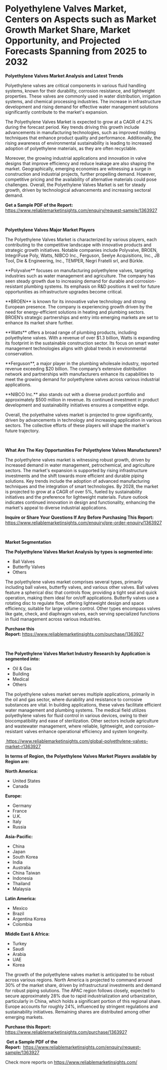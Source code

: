 <p><h1>Polyethylene Valves Market, Centers on Aspects such as Market Growth Market Share, Market Opportunity, and Projected Forecasts Spanning from 2025 to 2032</h1></p><p><strong>Polyethylene Valves Market Analysis and Latest Trends</strong></p>
<p><p>Polyethylene valves are critical components in various fluid handling systems, known for their durability, corrosion resistance, and lightweight properties. These valves are commonly used in water distribution, irrigation systems, and chemical processing industries. The increase in infrastructure development and rising demand for effective water management solutions significantly contribute to the market's expansion.</p><p>The Polyethylene Valves Market is expected to grow at a CAGR of 4.2% during the forecast period. Key trends driving this growth include advancements in manufacturing technologies, such as improved molding techniques that enhance product quality and performance. Additionally, the rising awareness of environmental sustainability is leading to increased adoption of polyethylene materials, as they are often recyclable. </p><p>Moreover, the growing industrial applications and innovation in valve designs that improve efficiency and reduce leakage are also shaping the market. Geographically, emerging economies are witnessing a surge in construction and industrial projects, further propelling demand. However, competitive pricing and the availability of alternative materials could pose challenges. Overall, the Polyethylene Valves Market is set for steady growth, driven by technological advancements and increasing sectoral demand.</p></p>
<p><strong>Get a Sample PDF of the Report:&nbsp;</strong> <a href="https://www.reliablemarketinsights.com/enquiry/request-sample/1363927?utm_campaign=3011&utm_medium=2&utm_source=Github&utm_content=ia&utm_term=10042025&utm_id=polyethylene-valves">https://www.reliablemarketinsights.com/enquiry/request-sample/1363927</a></p>
<p>&nbsp;</p>
<p><strong>Polyethylene Valves Major Market Players</strong></p>
<p><p>The Polyethylene Valves Market is characterized by various players, each contributing to the competitive landscape with innovative products and strategic growth initiatives. Notable companies include Polyvalve, BROEN, IntegriFuse Poly, Watts, NIBCO Inc., Ferguson, Seelye Acquisitions, Inc., JB Tool, Die & Engineering, Inc., TEMPER, Negri Fratelli srl, and Bürkle.</p><p>**Polyvalve** focuses on manufacturing polyethylene valves, targeting industries such as water management and agriculture. The company has seen steady growth due to increasing demand for durable and corrosion-resistant plumbing systems. Its emphasis on R&D positions it well for future opportunities as infrastructure upgrades become critical.</p><p>**BROEN** is known for its innovative valve technology and strong European presence. The company is experiencing growth driven by the need for energy-efficient solutions in heating and plumbing sectors. BROEN’s strategic partnerships and entry into emerging markets are set to enhance its market share further.</p><p>**Watts** offers a broad range of plumbing products, including polyethylene valves. With a revenue of over $1.3 billion, Watts is expanding its footprint in the sustainable construction sector. Its focus on smart water management technologies aligns with global trends in environmental conservation.</p><p>**Ferguson**, a major player in the plumbing wholesale industry, reported revenue exceeding $20 billion. The company’s extensive distribution network and partnerships with manufacturers enhance its capabilities to meet the growing demand for polyethylene valves across various industrial applications.</p><p>**NIBCO Inc.** also stands out with a diverse product portfolio and approximately $500 million in revenue. Its continued investment in product development and sustainability initiatives ensures a competitive edge.</p><p>Overall, the polyethalne valves market is projected to grow significantly, driven by advancements in technology and increasing application in various sectors. The collective efforts of these players will shape the market's future trajectory.</p></p>
<p>&nbsp;</p>
<p><strong>What Are The Key Opportunities For Polyethylene Valves Manufacturers?</strong></p>
<p><p>The polyethylene valves market is witnessing robust growth, driven by increased demand in water management, petrochemical, and agriculture sectors. The market's expansion is supported by rising infrastructure investments and the shift towards more efficient and durable piping solutions. Key trends include the adoption of advanced manufacturing techniques and the integration of smart technologies. By 2028, the market is projected to grow at a CAGR of over 5%, fueled by sustainability initiatives and the preference for lightweight materials. Future outlook indicates continued innovation in design and functionality, enhancing the market's appeal to diverse industrial applications.</p></p>
<p><strong>Inquire or Share Your Questions If Any Before Purchasing This Report:</strong> <a href="https://www.reliablemarketinsights.com/enquiry/pre-order-enquiry/1363927?utm_campaign=3011&utm_medium=2&utm_source=Github&utm_content=ia&utm_term=10042025&utm_id=polyethylene-valves">https://www.reliablemarketinsights.com/enquiry/pre-order-enquiry/1363927</a></p>
<p>&nbsp;</p>
<p><strong>Market Segmentation</strong></p>
<p><strong>The Polyethylene Valves Market Analysis by types is segmented into:</strong></p>
<p><ul><li>Ball Valves</li><li>Butterfly Valves</li><li>Others</li></ul></p>
<p><p>The polyethylene valves market comprises several types, primarily including ball valves, butterfly valves, and various other valves. Ball valves feature a spherical disc that controls flow, providing a tight seal and quick operation, making them ideal for on/off applications. Butterfly valves use a rotating disc to regulate flow, offering lightweight design and space efficiency, suitable for large volume control. Other types encompass valves like gate, check, and diaphragm valves, each serving specialized functions in fluid management across various industries.</p></p>
<p><strong>Purchase this Report:&nbsp;</strong><a href="https://www.reliablemarketinsights.com/purchase/1363927?utm_campaign=3011&utm_medium=2&utm_source=Github&utm_content=ia&utm_term=10042025&utm_id=polyethylene-valves">https://www.reliablemarketinsights.com/purchase/1363927</a></p>
<p>&nbsp;</p>
<p><strong>The Polyethylene Valves Market Industry Research by Application is segmented into:</strong></p>
<p><ul><li>Oil & Gas</li><li>Building</li><li>Medical</li><li>Others</li></ul></p>
<p><p>The polyethylene valves market serves multiple applications, primarily in the oil and gas sector, where durability and resistance to corrosive substances are vital. In building applications, these valves facilitate efficient water management and plumbing systems. The medical field utilizes polyethylene valves for fluid control in various devices, owing to their biocompatibility and ease of sterilization. Other sectors include agriculture and wastewater management, where reliable, lightweight, and corrosion-resistant valves enhance operational efficiency and system longevity.</p></p>
<p><a href="https://www.reliablemarketinsights.com/global-polyethylene-valves-market-r1363927?utm_campaign=3011&utm_medium=2&utm_source=Github&utm_content=ia&utm_term=10042025&utm_id=polyethylene-valves">&nbsp;https://www.reliablemarketinsights.com/global-polyethylene-valves-market-r1363927</a></p>
<p><strong>In terms of Region, the Polyethylene Valves Market Players available by Region are:</strong></p>
<p>
    <p> <strong> North America: </strong>
        <ul>
            <li>United States</li>
            <li>Canada</li>
        </ul>
        </p> 
    <p> <strong> Europe: </strong>
        <ul>
            <li>Germany</li>
            <li>France</li>
            <li>U.K.</li>
            <li>Italy</li>
            <li>Russia</li>
        </ul>
        </p> 
    <p> <strong> Asia-Pacific: </strong>
        <ul>
            <li>China</li>
            <li>Japan</li>
            <li>South Korea</li>
            <li>India</li>
            <li>Australia</li>
            <li>China Taiwan</li>
            <li>Indonesia</li>
            <li>Thailand</li>
            <li>Malaysia</li>
        </ul>
        </p> 
    <p> <strong> Latin America: </strong>
        <ul>
            <li>Mexico</li>
            <li>Brazil</li>
            <li>Argentina Korea</li>
            <li>Colombia</li>
        </ul>
        </p> 
    <p> <strong> Middle East & Africa: </strong>
        <ul>
            <li>Turkey</li>
            <li>Saudi</li>
            <li>Arabia</li>
            <li>UAE</li>
            <li>Korea</li>
        </ul>
    </p>
    </p>
<p><p>The growth of the polyethylene valves market is anticipated to be robust across various regions. North America is projected to command around 30% of the market share, driven by infrastructural investments and demand for robust piping solutions. The APAC region follows closely, expected to secure approximately 28% due to rapid industrialization and urbanization, particularly in China, which holds a significant portion of this regional share. Europe accounts for roughly 24%, influenced by stringent regulations and sustainability initiatives. Remaining shares are distributed among other emerging markets.</p></p>
<p><strong>Purchase this Report: </strong><a href="https://www.reliablemarketinsights.com/purchase/1363927?utm_campaign=3011&utm_medium=2&utm_source=Github&utm_content=ia&utm_term=10042025&utm_id=polyethylene-valves">https://www.reliablemarketinsights.com/purchase/1363927</a></p>
<p>&nbsp;<strong>Get a Sample PDF of the Report:&nbsp;&nbsp;</strong><a href="https://www.reliablemarketinsights.com/enquiry/request-sample/1363927?utm_campaign=3011&utm_medium=2&utm_source=Github&utm_content=ia&utm_term=10042025&utm_id=polyethylene-valves">https://www.reliablemarketinsights.com/enquiry/request-sample/1363927</a></p>
<p><strong></strong></p>
<p>Check more reports on <a href="https://www.reliablemarketinsights.com/?utm_campaign=3011&utm_medium=2&utm_source=Github&utm_content=ia&utm_term=10042025&utm_id=polyethylene-valves">https://www.reliablemarketinsights.com/</a></p>